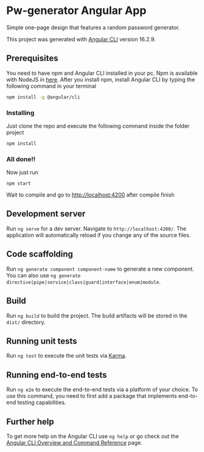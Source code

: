 # Pw-generator Angular App

Simple one-page design that features a random password generator.

This project was generated with [Angular CLI](https://github.com/angular/angular-cli) version 16.2.9.

## Prerequisites

You need to have npm and Angular CLI installed in your pc. Npm is available with NodeJS in [here](https://nodejs.org/en). After you install npm, install Angular CLI by typing the following command in your terminal

```bash
npm install -g @angular/cli
```

### Installing

Just clone the repo and execute the following command inside the folder project

```bash
npm install
```

### All done!!

Now just run

```
npm start
```

Wait to compile and go to [http://localhost:4200](http://localhost:4200) after compile finish

## Development server

Run `ng serve` for a dev server. Navigate to `http://localhost:4200/`. The application will automatically reload if you change any of the source files.

## Code scaffolding

Run `ng generate component component-name` to generate a new component. You can also use `ng generate directive|pipe|service|class|guard|interface|enum|module`.

## Build

Run `ng build` to build the project. The build artifacts will be stored in the `dist/` directory.

## Running unit tests

Run `ng test` to execute the unit tests via [Karma](https://karma-runner.github.io).

## Running end-to-end tests

Run `ng e2e` to execute the end-to-end tests via a platform of your choice. To use this command, you need to first add a package that implements end-to-end testing capabilities.

## Further help

To get more help on the Angular CLI use `ng help` or go check out the [Angular CLI Overview and Command Reference](https://angular.io/cli) page.
